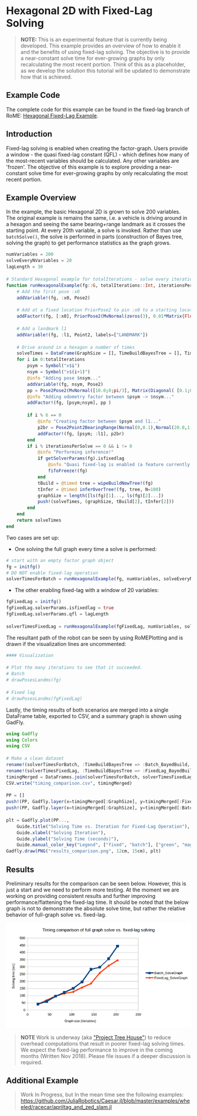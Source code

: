 # Hexagonal 2D with Fixed-Lag Solving

> **NOTE:** This is an experimental feature that is currently being developed. This example provides an overview of how to enable it and the benefits of using fixed-lag solving. The objective is to provide a near-constant solve time for ever-growing graphs by only recalculating the most recent portion. Think of this as a placeholder, as we develop the solution this tutorial will be updated to demonstrate how that is achieved.

## Example Code

The complete code for this example can be found in the fixed-lag branch of RoME: [Hexagonal Fixed-Lag Example](https://github.com/JuliaRobotics/RoME.jl/blob/feature/fixedlag_example/examples/Hexagonal2D_SLAM_FixedLag.jl).

## Introduction

Fixed-lag solving is enabled when creating the factor-graph. Users provide a window - the quasi fixed-lag constant (QFL) - which defines how many of the most-recent variables should be calculated. Any other variables are 'frozen'. The objective of this example is to explore providing a near-constant solve time for ever-growing graphs by only recalculating the most recent portion.

## Example Overview

In the example, the basic Hexagonal 2D is grown to solve 200 variables. The original example is remains the same, i.e. a vehicle is driving around in a hexagon and seeing the same bearing+range landmark as it crosses the starting point. At every 20th variable, a solve is invoked. Rather than use `batchSolve()`, the solve is performed in parts (construction of Bayes tree, solving the graph) to get performance statistics as the graph grows.

```julia
numVariables = 200
solveEveryNVariables = 20
lagLength = 30

# Standard Hexagonal example for totalIterations - solve every iterationsPerSolve iterations.
function runHexagonalExample(fg::G, totalIterations::Int, iterationsPerSolve::Int)::DataFrame where {G <: AbstractDFG}
    # Add the first pose :x0
    addVariable!(fg, :x0, Pose2)

    # Add at a fixed location PriorPose2 to pin :x0 to a starting location
    addFactor!(fg, [:x0], PriorPose2(MvNormal(zeros(3), 0.01*Matrix{Float64}(LinearAlgebra.I, 3,3))))

    # Add a landmark l1
    addVariable!(fg, :l1, Point2, labels=["LANDMARK"])

    # Drive around in a hexagon a number of times
    solveTimes = DataFrame(GraphSize = [], TimeBuildBayesTree = [], TimeSolveGraph = [])
    for i in 0:totalIterations
        psym = Symbol("x$i")
        nsym = Symbol("x$(i+1)")
        @info "Adding pose $nsym..."
        addVariable!(fg, nsym, Pose2)
        pp = Pose2Pose2(MvNormal([10.0;0;pi/3], Matrix(Diagonal( [0.1;0.1;0.1].^2 ) )))
        @info "Adding odometry factor between $psym -> $nsym..."
        addFactor!(fg, [psym;nsym], pp )

        if i % 6 == 0
            @info "Creating factor between $psym and l1..."
            p2br = Pose2Point2BearingRange(Normal(0,0.1),Normal(20.0,1.0))
            addFactor!(fg, [psym; :l1], p2br)
        end
        if i % iterationsPerSolve == 0 && i != 0
            @info "Performing inference!"
            if getSolverParams(fg).isfixedlag
                @info "Quasi fixed-lag is enabled (a feature currently in testing)!"
                fifoFreeze!(fg)
            end
            tBuild = @timed tree = wipeBuildNewTree!(fg)
            tInfer = @timed inferOverTree!(fg, tree, N=100)
            graphSize = length([ls(fg)[1]..., ls(fg)[2]...])
            push!(solveTimes, (graphSize, tBuild[2], tInfer[2]))
        end
    end
    return solveTimes
end
```

Two cases are set up:
* One solving the full graph every time a solve is performed:

```julia
# start with an empty factor graph object
fg = initfg()
# DO NOT enable fixed-lag operation
solverTimesForBatch = runHexagonalExample(fg, numVariables, solveEveryNVariables)
```

* The other enabling fixed-lag with a window of 20 variables:

```julia
fgFixedLag = initfg()
fgFixedLag.solverParams.isfixedlag = true
fgFixedLag.solverParams.qfl = lagLength

solverTimesFixedLag = runHexagonalExample(fgFixedLag, numVariables, solveEveryNVariables)
```

The resultant path of the robot can be seen by using RoMEPlotting and is drawn if the visualization lines are uncommented:

```julia
#### Visualization

# Plot the many iterations to see that it succeeded.
# Batch
# drawPosesLandms(fg)

# Fixed lag
# drawPosesLandms(fgFixedLag)
```

Lastly, the timing results of both scenarios are merged into a single DataFrame table, exported to CSV, and a summary graph is shown using GadFly.

```julia
using Gadfly
using Colors
using CSV

# Make a clean dataset
rename!(solverTimesForBatch, :TimeBuildBayesTree => :Batch_BayedBuild, :TimeSolveGraph => :Batch_SolveGraph);
rename!(solverTimesFixedLag, :TimeBuildBayesTree => :FixedLag_BayedBuild, :TimeSolveGraph => :FixedLag_SolveGraph);
timingMerged = DataFrames.join(solverTimesForBatch, solverTimesFixedLag, on=:GraphSize)
CSV.write("timing_comparison.csv", timingMerged)

PP = []
push!(PP, Gadfly.layer(x=timingMerged[:GraphSize], y=timingMerged[:FixedLag_SolveGraph], Geom.path, Theme(default_color=colorant"green"))[1]);
push!(PP, Gadfly.layer(x=timingMerged[:GraphSize], y=timingMerged[:Batch_SolveGraph], Geom.path, Theme(default_color=colorant"magenta"))[1]);

plt = Gadfly.plot(PP...,
    Guide.title("Solving Time vs. Iteration for Fixed-Lag Operation"),
    Guide.xlabel("Solving Iteration"),
    Guide.ylabel("Solving Time (seconds)"),
    Guide.manual_color_key("Legend", ["fixed", "batch"], ["green", "magenta"]))
Gadfly.draw(PNG("results_comparison.png", 12cm, 15cm), plt)
```

## Results

Preliminary results for the comparison can be seen below. However, this is just a start and we need to perform more testing. At the moment we are working on providing consistent results and further improving performance/flattening the fixed-lag time. It should be noted that the below graph is not to demonstrate the absolute solve time, but rather the relative behavior of full-graph solve vs. fixed-lag.

![Timing comparison of full solve vs. fixed-lag](images/fixed_lag_timing.png)

> **NOTE** Work is underway (aka ["Project Tree House"](https://github.com/JuliaRobotics/IncrementalInference.jl/projects/2)) to reduce overhead computations that result in poorer fixed-lag solving times.  We expect the fixed-lag performance to improve in the coming months (Written Nov 2018).  Please file issues if a deeper discussion is required.

## Additional Example

> Work In Progress, but In the mean time see the following examples:
https://github.com/JuliaRobotics/Caesar.jl/blob/master/examples/wheeled/racecar/apriltag_and_zed_slam.jl

